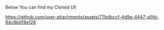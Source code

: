 Below You can find my Cloned UI!

https://github.com/user-attachments/assets/77bdbccf-4d9a-4447-a5fd-64c8b0f8e128
